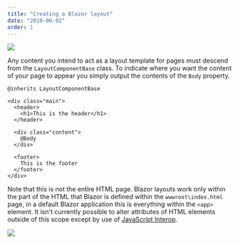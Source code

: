 ```yaml
---
title: "Creating a Blazor layout"
date: "2019-06-02"
order: 1
---
```


[![](images/SourceLink.png)](https://github.com/mrpmorris/blazor-university/tree/master/src/Layouts/CreatingALayout)

Any content you intend to act as a layout template for pages must descend from the `LayoutComponentBase` class.
To indicate where you want the content of your page to appear you simply output the contents of the `Body` property.

```razor
@inherits LayoutComponentBase

<div class="main">
  <header>
    <h1>This is the header</h1>
  </header>

  <div class="content">
    @Body
  </div>

  <footer>
    This is the footer
  </footer>
</div>
```

Note that this is not the entire HTML page.
Blazor layouts work only within the part of the HTML that Blazor is defined within the `wwwroot\index.html` page,
in a default Blazor application this is everything within the `<app>` element.
It isn't currently possible to alter attributes of HTML elements outside of this scope except by use of [JavaScript Interop](http://blazor-university.com/javascript-interop/).

[![](images/Layout.png)](images/Layout.png)
